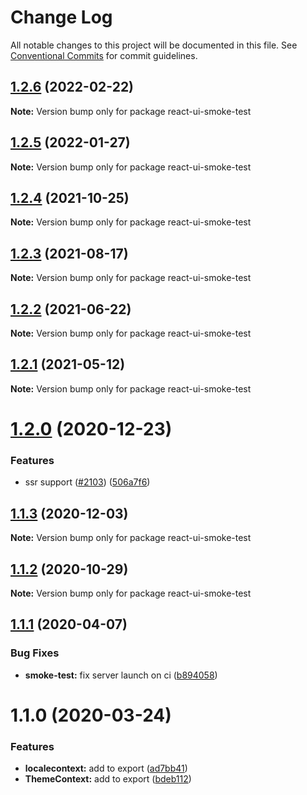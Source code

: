 # Change Log

All notable changes to this project will be documented in this file.
See [Conventional Commits](https://conventionalcommits.org) for commit guidelines.

## [1.2.6](https://github.com/skbkontur/retail-ui/compare/react-ui-smoke-test@1.2.5...react-ui-smoke-test@1.2.6) (2022-02-22)

**Note:** Version bump only for package react-ui-smoke-test





## [1.2.5](https://github.com/skbkontur/retail-ui/compare/react-ui-smoke-test@1.2.4...react-ui-smoke-test@1.2.5) (2022-01-27)

**Note:** Version bump only for package react-ui-smoke-test





## [1.2.4](https://github.com/skbkontur/retail-ui/compare/react-ui-smoke-test@1.2.3...react-ui-smoke-test@1.2.4) (2021-10-25)

**Note:** Version bump only for package react-ui-smoke-test





## [1.2.3](https://github.com/skbkontur/retail-ui/compare/react-ui-smoke-test@1.2.2...react-ui-smoke-test@1.2.3) (2021-08-17)

**Note:** Version bump only for package react-ui-smoke-test





## [1.2.2](https://github.com/skbkontur/retail-ui/compare/react-ui-smoke-test@1.2.1...react-ui-smoke-test@1.2.2) (2021-06-22)

**Note:** Version bump only for package react-ui-smoke-test





## [1.2.1](https://github.com/skbkontur/retail-ui/compare/react-ui-smoke-test@1.2.0...react-ui-smoke-test@1.2.1) (2021-05-12)

**Note:** Version bump only for package react-ui-smoke-test





# [1.2.0](https://github.com/skbkontur/retail-ui/compare/react-ui-smoke-test@1.1.3...react-ui-smoke-test@1.2.0) (2020-12-23)


### Features

* ssr support ([#2103](https://github.com/skbkontur/retail-ui/issues/2103)) ([506a7f6](https://github.com/skbkontur/retail-ui/commit/506a7f63337cc4ca2567581495959b1656fedd18))





## [1.1.3](https://github.com/skbkontur/retail-ui/compare/react-ui-smoke-test@1.1.2...react-ui-smoke-test@1.1.3) (2020-12-03)

**Note:** Version bump only for package react-ui-smoke-test





## [1.1.2](https://github.com/skbkontur/retail-ui/compare/react-ui-smoke-test@1.1.1...react-ui-smoke-test@1.1.2) (2020-10-29)

**Note:** Version bump only for package react-ui-smoke-test






## [1.1.1](https://github.com/skbkontur/retail-ui/compare/react-ui-smoke-test@1.1.0...react-ui-smoke-test@1.1.1) (2020-04-07)


### Bug Fixes

* **smoke-test:** fix server launch on ci ([b894058](https://github.com/skbkontur/retail-ui/commit/b894058cf91e802a5e9c9b7f238d7942e741c413))





# 1.1.0 (2020-03-24)


### Features

* **localecontext:** add  to export ([ad7bb41](https://github.com/skbkontur/retail-ui/commit/ad7bb41316378fe37af8cc6ad9efe15537804f7a))
* **ThemeContext:** add to export ([bdeb112](https://github.com/skbkontur/retail-ui/commit/bdeb1123e6eb393b56c27c50ddff2f6721d54850))
